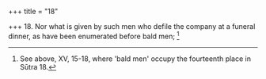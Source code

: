 +++
title = "18"

+++
18. Nor what is given by such men who defile the company at a funeral dinner, as have been enumerated before bald men; [^17] 


[^17]:  See above, XV, 15-18, where 'bald men' occupy the fourteenth place in Sūtra 18.
